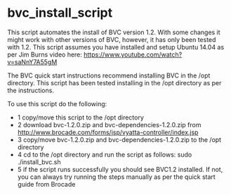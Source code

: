 # bvc_install_script

This script automates the install of BVC version 1.2.  With some changes it might work with other versions of BVC, however, it has only been tested with 1.2. This script assumes you have installed and setup Ubuntu 14.04 as per Jim Burns video here:  https://www.youtube.com/watch?v=saNnY7A55gM

The BVC quick start instructions recommend installing BVC in the /opt directory. This script has been tested installing in the /opt directory as per the instructions.

To use this script do the following:
- 1 copy/move this script to the /opt directory
- 2 download bvc-1.2.0.zip and bvc-dependencies-1.2.0.zip from http://www.brocade.com/forms/jsp/vyatta-controller/index.jsp
- 3 copy/move bvc-1.2.0.zip and bvc-dependencies-1.2.0.zip to the /opt directory
- 4 cd to the /opt directory and run the script as follows: sudo ./install_bvc.sh
- 5 if the script runs successfully you should see BVC1.2 installed.  If not, you can always try running the steps manually as per the quick start guide from Brocade 
